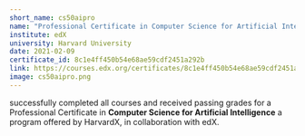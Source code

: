 ```yaml
---
short_name: cs50aipro
name: "Professional Certificate in Computer Science for Artificial Intelligence"
institute: edX
university: Harvard University
date: 2021-02-09
certificate_id: 8c1e4ff450b54e68ae59cdf2451a292b
link: https://courses.edx.org/certificates/8c1e4ff450b54e68ae59cdf2451a292b
image: cs50aipro.png
---
```


successfully completed all courses and received
passing grades for a Professional Certificate in
**Computer Science for Artificial Intelligence**
a program offered by HarvardX, in collaboration
with edX.
